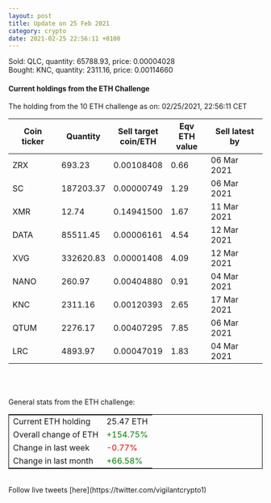 ```yaml
---
layout: post
title: Update on 25 Feb 2021
category: crypto
date: 2021-02-25 22:56:11 +0100
---
```

<!-- Global site tag (gtag.js) - Google Analytics -->
<script async src="https://www.googletagmanager.com/gtag/js?id=UA-103831149-5"></script>
<script>
  window.dataLayer = window.dataLayer || [];
  function gtag(){dataLayer.push(arguments);}
  gtag('js', new Date());

  gtag('config', 'UA-103831149-5');
</script>
Sold: QLC, quantity:     65788.93, price:   0.00004028<br>Bought: KNC, quantity:      2311.16, price:   0.00114660<br>

#### Current holdings from the ETH Challenge

The holding from the 10 ETH challenge as on: 02/25/2021, 22:56:11 CET

|Coin ticker|Quantity|Sell target<br>coin/ETH|Eqv ETH<br>value|Sell latest by|
|-----------|--------|-----------|-----------|--------------|
ZRX|693.23|  0.00108408|0.66|06 Mar 2021|
SC|187203.37|  0.00000749|1.29|06 Mar 2021|
XMR|12.74|  0.14941500|1.67|11 Mar 2021|
DATA|85511.45|  0.00006161|4.54|12 Mar 2021|
XVG|332620.83|  0.00001408|4.09|12 Mar 2021|
NANO|260.97|  0.00404880|0.91|04 Mar 2021|
KNC|2311.16|  0.00120393|2.65|17 Mar 2021|
QTUM|2276.17|  0.00407295|7.85|06 Mar 2021|
LRC|4893.97|  0.00047019|1.83|04 Mar 2021|

<br>
<br>
<br>
General stats from the ETH challenge:

<table style="border:1px solid black;margin-left:auto;margin-right:auto;">
	<tbody>
	<tr>
		<td>Current ETH holding</td>
		<td>     25.47 ETH</td>
	</tr>
	<tr>
		<td>Overall change of ETH</td>
		<td><font color="green">+154.75%</font></td>
	</tr>
	<tr>
		<td>Change in last week</td>
		<td><font color="red">-0.77%</font></td>
	</tr>
	<tr>
		<td>Change in last month</td>
		<td><font color="green">+66.58%</font></td>
	</tr>
	</tbody>
</table>

<br>
Follow live tweets [here](https://twitter.com/vigilantcrypto1)
<br>
<br>